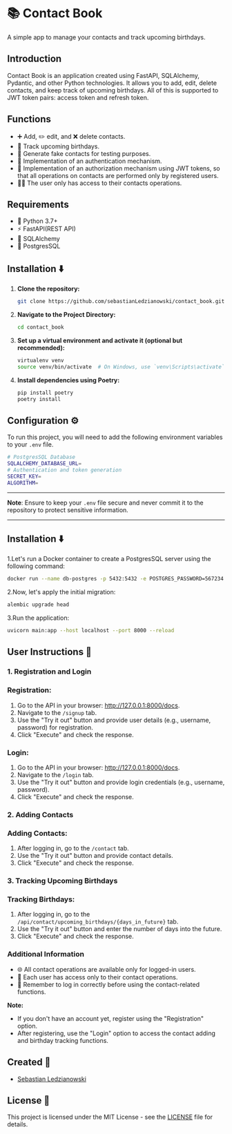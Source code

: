 # 📚 Contact Book

A simple app to manage your contacts and track upcoming birthdays.

## Introduction

Contact Book is an application created using FastAPI, SQLAlchemy, Pydantic, and other Python technologies. It allows you to add, edit, delete contacts, and keep track of upcoming birthdays. All of this is supported to JWT token pairs: access token and refresh token.

## Functions

- ➕ Add, ✏️ edit, and ❌ delete contacts.
- 📅 Track upcoming birthdays.
- 🧪 Generate fake contacts for testing purposes.
- 🔐 Implementation of an authentication mechanism.
- 🔑 Implementation of an authorization mechanism using JWT tokens, so that all operations on contacts are performed only by registered users.
- 🧑‍💻 The user only has access to their contacts operations.

## Requirements

- 🐍 Python 3.7+
- ⚡ FastAPI(REST API)
- 🐘 SQLAlchemy
- 🐘 PostgresSQL

## Installation ⬇️

1. **Clone the repository:**

    ```bash
    git clone https://github.com/sebastianLedzianowski/contact_book.git
    ```

2. **Navigate to the Project Directory:**

    ```bash
    cd contact_book
    ```

3. **Set up a virtual environment and activate it (optional but recommended):**

    ```bash
    virtualenv venv
    source venv/bin/activate  # On Windows, use `venv\Scripts\activate`
    ```

4. **Install dependencies using Poetry:**

    ```bash
    pip install poetry
    poetry install
    ```

## Configuration ⚙️

To run this project, you will need to add the following environment variables to your `.env` file.

```bash
# PostgresSQL Database
SQLALCHEMY_DATABASE_URL=
# Authentication and token generation
SECRET_KEY=
ALGORITHM=
```

---

**Note**: Ensure to keep your `.env` file secure and never commit it to the repository to protect sensitive information.

---

## Installation ⬇️

1.Let's run a Docker container to create a PostgresSQL server using the following command:

```bash
docker run --name db-postgres -p 5432:5432 -e POSTGRES_PASSWORD=567234 -d postgres

```

2.Now, let's apply the initial migration:

```bash
alembic upgrade head

```

3.Run the application:

```bash
uvicorn main:app --host localhost --port 8000 --reload

```

## User Instructions 🚀

### 1. Registration and Login

### Registration:
1. Go to the API in your browser: http://127.0.0.1:8000/docs.
2. Navigate to the `/signup` tab.
3. Use the "Try it out" button and provide user details (e.g., username, password) for registration.
4. Click "Execute" and check the response.

### Login:
1. Go to the API in your browser: http://127.0.0.1:8000/docs.
2. Navigate to the `/login` tab.
3. Use the "Try it out" button and provide login credentials (e.g., username, password).
4. Click "Execute" and check the response.

### 2. Adding Contacts

### Adding Contacts:
1. After logging in, go to the `/contact` tab.
2. Use the "Try it out" button and provide contact details.
3. Click "Execute" and check the response.

### 3. Tracking Upcoming Birthdays

### Tracking Birthdays:
1. After logging in, go to the `/api/contact/upcoming_birthdays/{days_in_future}` tab.
2. Use the "Try it out" button and enter the number of days into the future.
3. Click "Execute" and check the response.

### Additional Information

- 🌐 All contact operations are available only for logged-in users.
- 👤 Each user has access only to their contact operations.
- 🔐 Remember to log in correctly before using the contact-related functions.

**Note:**
- If you don't have an account yet, register using the "Registration" option.
- After registering, use the "Login" option to access the contact adding and birthday tracking functions.



## Created 👤

- [Sebastian Ledzianowski](https://github.com/sebastianLedzianowski)

## License 📄

This project is licensed under the MIT License - see the [LICENSE](LICENSE) file for details.

